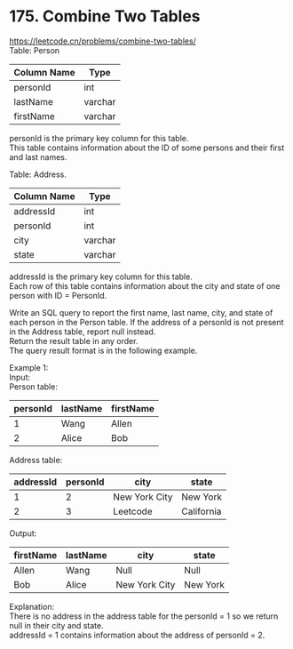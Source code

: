 # 175. Combine Two Tables
https://leetcode.cn/problems/combine-two-tables/  
Table: Person

| Column Name | Type    |
|-------------|---------|
| personId    | int     |
| lastName    | varchar |
| firstName   | varchar |

personId is the primary key column for this table.  
This table contains information about the ID of some persons and their first and last names.  
 

Table: Address. 

| Column Name | Type    |
|-------------|---------|
| addressId   | int     |
| personId    | int     |
| city        | varchar |
| state       | varchar |

addressId is the primary key column for this table.   
Each row of this table contains information about the city and state of one person with ID = PersonId.  
 

Write an SQL query to report the first name, last name, city, and state of each person in the Person table. If the address of a personId is not present in the Address table, report null instead.  
Return the result table in any order.   
The query result format is in the following example.   

Example 1:  
Input:   
Person table:  

| personId | lastName | firstName |
|-------------|---------|---------|
| 1        | Wang     | Allen     |
| 2        | Alice    | Bob       |

Address table:

| addressId | personId | city          | state      |
|-------------|---------|-------------|---------|
| 1         | 2        | New York City | New York   |
| 2         | 3        | Leetcode      | California |

Output:   

| firstName | lastName | city          | state    |
|-------------|---------|-------------|---------|
| Allen     | Wang     | Null          | Null     |
| Bob       | Alice    | New York City | New York |

Explanation:   
There is no address in the address table for the personId = 1 so we return null in their city and state.  
addressId = 1 contains information about the address of personId = 2.  
